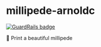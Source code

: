 # millipede-arnoldc

[![GuardRails badge](https://badges.production.guardrails.io/moul/millipede-arnoldc.svg)](https://www.guardrails.io)

:bug: Print a beautiful millipede
